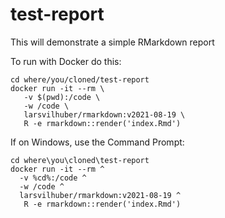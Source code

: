 # test-report

This will demonstrate a simple RMarkdown report

To run with Docker do this:

```
cd where/you/cloned/test-report
docker run -it --rm \
   -v $(pwd):/code \
   -w /code \
   larsvilhuber/rmarkdown:v2021-08-19 \
   R -e rmarkdown::render('index.Rmd')
```

If on Windows, use the Command Prompt:
```
cd where\you\cloned\test-report
docker run -it --rm ^
  -v %cd%:/code ^
  -w /code ^
  larsvilhuber/rmarkdown:v2021-08-19 ^
   R -e rmarkdown::render('index.Rmd')
```

